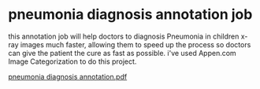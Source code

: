 # pneumonia diagnosis annotation job
this annotation job will help doctors to diagnosis Pneumonia in children x-ray images much faster, allowing them to speed up the process so doctors can give the patient the cure as fast as possible. i've used Appen.com Image Categorization to do this project.

[pneumonia diagnosis annotation.pdf](https://github.com/mr-ZIAD/pneumonia-diagnosis-annotation/files/6979618/pneumonia.diagnosis.annotation.pdf)

